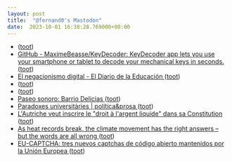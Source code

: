 ```yaml
---
layout: post
title:  "@fernand0's Mastodon"
date:  2023-10-01 16:38:28.769000+00:00
---
```

*  [ ](https://mastodon.social/@bdebobpodcast) ([toot](https://mastodon.social/@fernand0/111160741642567735))
*  [GitHub - MaximeBeasse/KeyDecoder: KeyDecoder app lets you use your smartphone or tablet to decode your mechanical keys in seconds. ](https://github.com/MaximeBeasse/KeyDecode) ([toot](https://mastodon.social/@fernand0/111160662168107966))
*  [El negacionismo digital - El Diario de la Educación ](https://eldiariodelaeducacion.com/2023/07/24/el-negacionismo-digital) ([toot](https://mastodon.social/@fernand0/111160489735678950))
*  [ ](https://mastodon.social/users/fernand0/statuses/111160488185218986/activity) ([toot](https://mastodon.social/users/fernand0/statuses/111160488185218986/activity))
*  [ ](https://jvm.social/@jorge) ([toot](https://mastodon.social/@fernand0/111160488005105097))
*  [Paseo sonoro: Barrio Delicias ](https://etopia.es/evento/paseo-sonoro) ([toot](https://mastodon.social/@fernand0/111160316538961080))
*  [Paradoxes universitàries \| política&prosa ](https://politicaprosa.com/paradoxes-universitaries) ([toot](https://mastodon.social/@fernand0/111159987794049836))
*  [L'Autriche veut inscrire le "droit à l'argent liquide" dans sa Constitution ](https://www.bfmtv.com/economie/economie-social/union-europeenne/l-autriche-veut-inscrire-le-droit-a-l-argent-liquide-dans-sa-constitution_AV-202308080224.htm) ([toot](https://mastodon.social/@fernand0/111159766945124488))
*  [As heat records break, the climate movement has the right answers – but the words are all wrong ](https://www.theguardian.com/commentisfree/2023/jul/14/big-oil-climate-crisis-fossil-fuel-publi) ([toot](https://mastodon.social/@fernand0/111159604447119438))
*  [EU-CAPTCHA: tres nuevos captchas de código abierto mantenidos por la Unión Europea ](https://www.microsiervos.com/archivo/ordenadores/eu-captcha-codigo-abierto-union-europea.htm) ([toot](https://mastodon.social/@fernand0/111159254245299863))
